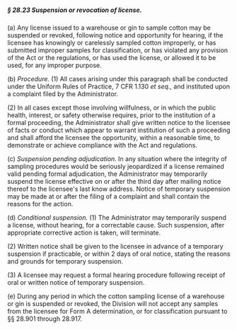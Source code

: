##### § 28.23 Suspension or revocation of license. #####

(a) Any license issued to a warehouse or gin to sample cotton may be suspended or revoked, following notice and opportunity for hearing, if the licensee has knowingly or carelessly sampled cotton improperly, or has submitted improper samples for classification, or has violated any provision of the Act or the regulations, or has used the license, or allowed it to be used, for any improper purpose.

(b) *Procedure.* (1) All cases arising under this paragraph shall be conducted under the Uniform Rules of Practice, 7 CFR 1.130 *et seq.,* and instituted upon a complaint filed by the Administrator.

(2) In all cases except those involving willfulness, or in which the public health, interest, or safety otherwise requires, prior to the institution of a formal proceeding, the Administrator shall give written notice to the licensee of facts or conduct which appear to warrant institution of such a proceeding and shall afford the licensee the opportunity, within a reasonable time, to demonstrate or achieve compliance with the Act and regulations.

(c) *Suspension pending adjudication.* In any situation where the integrity of sampling procedures would be seriously jeopardized if a license remained valid pending formal adjudication, the Administrator may temporarily suspend the license effective on or after the third day after mailing notice thereof to the licensee's last know address. Notice of temporary suspension may be made at or after the filing of a complaint and shall contain the reasons for the action.

(d) *Conditional suspension.* (1) The Administrator may temporarily suspend a license, without hearing, for a correctable cause. Such suspension, after appropriate corrective action is taken, will terminate.

(2) Written notice shall be given to the licensee in advance of a temporary suspension if practicable, or within 2 days of oral notice, stating the reasons and grounds for temporary suspension.

(3) A licensee may request a formal hearing procedure following receipt of oral or written notice of temporary suspension.

(e) During any period in which the cotton sampling license of a warehouse or gin is suspended or revoked, the Division will not accept any samples from the licensee for Form A determination, or for classification pursuant to §§ 28.901 through 28.917.